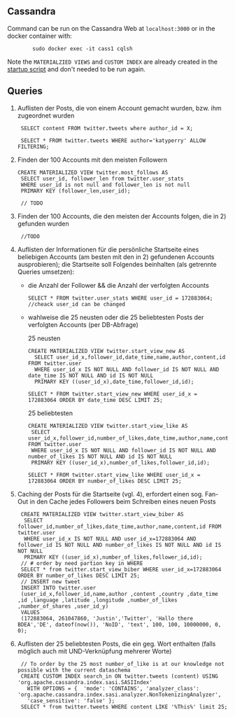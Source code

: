 ## Cassandra

Command can be run on the Cassandra Web at `localhost:3000` or in the docker container with:

            sudo docker exec -it cass1 cqlsh
            
Note the `MATERIALZIED VIEWS` and `CUSTOM INDEX` are already created in the [startup script](https://github.com/Miracle-Fruit/kikeriki/blob/main/cassandra/startup/setup/setup_db.sh) and don't needed to be run again.

## Queries

1. Auflisten der Posts, die von einem Account gemacht wurden, bzw. ihm zugeordnet wurden

        SELECT content FROM twitter.tweets where author_id = X;

        SELECT * FROM twitter.tweets WHERE author='katyperry' ALLOW FILTERING;

2. Finden der 100 Accounts mit den meisten Followern

       CREATE MATERIALIZED VIEW twitter.most_follows AS
        SELECT user_id, follower_len from twitter.user_stats
        WHERE user_id is not null and follower_len is not null
        PRIMARY KEY (follower_len,user_id);
        
        // TODO
       
3. Finden der 100 Accounts, die den meisten der Accounts folgen, die in 2) gefunden wurden

        //TODO 

4. Auflisten der Informationen für die persönliche Startseite eines beliebigen Accounts (am besten mit den in 2) gefundenen Accounts ausprobieren); die Startseite soll Folgendes beinhalten (als getrennte Queries umsetzen):
    * die Anzahl der Follower && die Anzahl der verfolgten Accounts   
       
          SELECT * FROM twitter.user_stats WHERE user_id = 172883064; //cheack user_id can be changed
    
    * wahlweise die 25 neusten oder die 25 beliebtesten Posts der verfolgten Accounts (per DB-Abfrage)

       25 neusten
    
          CREATE MATERIALIZED VIEW twitter.start_view_new AS
            SELECT user_id_x,follower_id,date_time,name,author,content,id FROM twitter.user
            WHERE user_id_x IS NOT NULL AND follower_id IS NOT NULL AND date_time IS NOT NULL AND id IS NOT NULL
            PRIMARY KEY ((user_id_x),date_time,follower_id,id);
          
          SELECT * FROM twitter.start_view_new WHERE user_id_x = 172883064 ORDER BY date_time DESC LIMIT 25;
        
       25 beliebtesten
       
          CREATE MATERIALIZED VIEW twitter.start_view_like AS
           SELECT user_id_x,follower_id,number_of_likes,date_time,author,name,content,id FROM twitter.user
           WHERE user_id_x IS NOT NULL AND follower_id IS NOT NULL AND number_of_likes IS NOT NULL AND id IS NOT NULL
           PRIMARY KEY ((user_id_x),number_of_likes,follower_id,id);
           
          SELECT * FROM twitter.start_view_like WHERE user_id_x = 172883064 ORDER BY number_of_likes DESC LIMIT 25; 

5. Caching der Posts für die Startseite (vgl. 4), erfordert einen sog. Fan-Out in den Cache jedes Followers beim Schreiben eines neuen Posts

        CREATE MATERIALIZED VIEW twitter.start_view_biber AS
         SELECT follower_id,number_of_likes,date_time,author,name,content,id FROM twitter.user 
         WHERE user_id_x IS NOT NULL AND user_id_x=172883064 AND follower_id IS NOT NULL AND number_of_likes IS NOT NULL AND id IS NOT NULL 
         PRIMARY KEY ((user_id_x),number_of_likes,follower_id,id);
        // # order by need partion key in WHERE
        SELECT * from twitter.start_view_biber WHERE user_id_x=172883064 ORDER BY number_of_likes DESC LIMIT 25;
        // INSERT new tweet
        INSERT INTO twitter.user
        (user_id_x,follower_id,name,author ,content ,country ,date_time ,id ,language ,latitude ,longitude ,number_of_likes ,number_of_shares ,user_id_y)
        VALUES
        (172883064, 261047860, 'Justin','Twitter', 'Hallo there BDEA','DE', dateof(now()), 'NoID', 'text', 100, 100, 10000000, 0, 0);
        
6. Auflisten der 25 beliebtesten Posts, die ein geg. Wort enthalten (falls möglich auch mit UND-Verknüpfung mehrerer Worte)

        // To order by the 25 most number_of_like is at our knowledge not possible with the current dataschema
        CREATE CUSTOM INDEX search_in ON twitter.tweets (content) USING 'org.apache.cassandra.index.sasi.SASIIndex'
          WITH OPTIONS = {  'mode': 'CONTAINS', 'analyzer_class': 'org.apache.cassandra.index.sasi.analyzer.NonTokenizingAnalyzer',
          'case_sensitive': 'false' };
        SELECT * from twitter.tweets WHERE content LIKE '%This%' limit 25;
 
